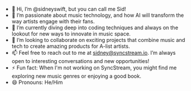 - 👋 Hi, I’m @sidneyswift, but you can call me Sid!
- 👀 I’m passionate about music technology, and how AI will transform the way artists engage with their fans.
- 🌱 I’m currently diving deep into coding techniques and always on the lookout for new ways to innovate in music space.
- 💞️ I’m looking to collaborate on exciting projects that combine music and tech to create amazing products for A-list artists.
- 📫 Feel free to reach out to me at sidney@syncstream.io. I’m always open to interesting conversations and new opportunities!
- ⚡ Fun fact: When I'm not working on SyncStream, you might find me exploring new music genres or enjoying a good book.
- 😄 Pronouns: He/Him
